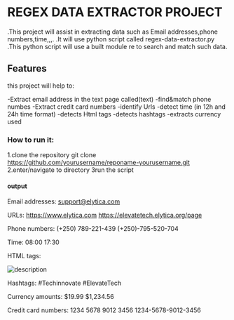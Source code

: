 # REGEX DATA EXTRACTOR PROJECT

  .This project will assist in extracting data such as Email addresses,phone numbers,time,,,.
  .It will use python script called regex-data-extractor.py 
  .This python script will use a built module re to search and match such data.

## Features
this project will help to:

-Extract email address in the text page called(text)
-find&match phone numbes
-Extract credit card numbers
-identify Urls
-detect time (in 12h and 24h time format)
-detects Html tags
-detects hashtags
-extracts currency used

### How to run it:
1.clone the repository
git clone https://github.com/yourusername/reponame-yourusername.git
2.enter/navigate to directory
3run the script
#### output 
Email addresses:
support@elytica.com

URLs:
https://www.elytica.com
https://elevatetech.elytica.org/page

Phone numbers:
(+250) 789-221-439
(+250)-795-520-704

Time:
08:00
17:30

HTML tags:
<p>
</p>
<img src="image.jpg" alt="description">

Hashtags:
#Techinnovate
#ElevateTech

Currency amounts:
$19.99
$1,234.56

Credit card numbers:
1234 5678 9012 3456
1234-5678-9012-3456




